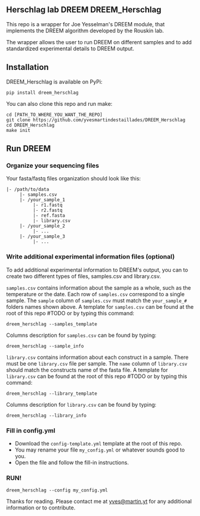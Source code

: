 ## Herschlag lab DREEM DREEM_Herschlag

This repo is a wrapper for Joe Yesselman's DREEM module, that implements the DREEM algorithm developed by the Rouskin lab.

The wrapper allows the user to run DREEM on different samples and to add standardized experimental details to DREEM output.


## Installation

DREEM_Herschlag is available on PyPi:

```
pip install dreem_herschlag
```

You can also clone this repo and run make:

```
cd [PATH_TO_WHERE_YOU_WANT_THE_REPO]
git clone https://github.com/yvesmartindestaillades/DREEM_Herschlag
cd DREEM_Herschlag
make init
```

## Run DREEM

### Organize your sequencing files
Your fasta/fastq files organization should look like this:

```
|- /path/to/data
     |- samples.csv
     |- /your_sample_1
          |- r1.fastq
          |- r2.fastq
          |- ref.fasta
          |- library.csv
     |- /your_sample_2
          |- ...
     |- /your_sample_3
          |- ...
```

### Write additional experimental information files (optional)

To add additional experimental information to DREEM's output, you can to create two different types of files, samples.csv and library.csv.

`samples.csv` contains information about the sample as a whole, such as the temperature or the date. 
Each row of `samples.csv` correspond to a single sample. 
The `sample` column of `samples.csv` must match the `your_sample_#` folders names shown above.
A template for `samples.csv` can be found at the root of this repo #TODO or by typing this command:

```
dreem_herschlag --samples_template
```

Columns description for `samples.csv` can be found by typing:

```
dreem_herschlag --sample_info
```

`library.csv` contains information about each construct in a sample.
There must be one `library.csv` file per sample.
The `name` column of `library.csv` should match the constructs name of the fasta file.
A template for `library.csv` can be found at the root of this repo #TODO or by typing this command:

```
dreem_herschlag --library_template
```

Columns description for `library.csv` can be found by typing:

```
dreem_herschlag --library_info
```

### Fill in config.yml

- Download the `config-template.yml` template at the root of this repo.
- You may rename your file `my_config.yml` or whatever sounds good to you.
- Open the file and follow the fill-in instructions.

### RUN!

```
dreem_herschlag --config my_config.yml
```


Thanks for reading. 
Please contact me at yves@martin.yt for any additional information or to contribute.
